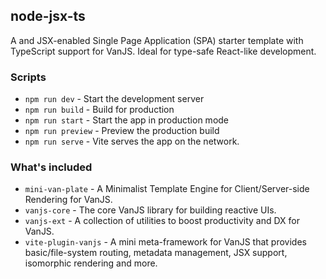 ## node-jsx-ts

A and JSX-enabled Single Page Application (SPA) starter template with TypeScript support for VanJS. Ideal for type-safe React-like development.


### Scripts

* `npm run dev` - Start the development server
* `npm run build` - Build for production
* `npm run start` - Start the app in production mode
* `npm run preview` - Preview the production build
* `npm run serve` - Vite serves the app on the network.


### What's included

* `mini-van-plate` - A Minimalist Template Engine for Client/Server-side Rendering for VanJS.
* `vanjs-core` - The core VanJS library for building reactive UIs.
* `vanjs-ext` - A collection of utilities to boost productivity and DX for VanJS.
* `vite-plugin-vanjs` - A mini meta-framework for VanJS that provides basic/file-system routing, metadata management, JSX support, isomorphic rendering and more.

